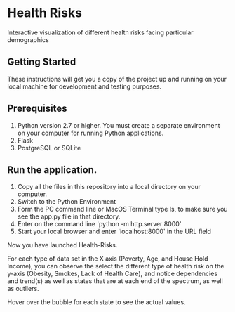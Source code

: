 # Health Risks
Interactive visualization of different health risks facing particular demographics

## Getting Started
These instructions will get you a copy of the project up and running on your local machine for development and testing purposes.

## Prerequisites
1. Python version 2.7 or higher.   You must create a separate environment on your computer for running Python applications.
2. Flask
3. PostgreSQL or SQLite

## Run the application.
1. Copy all the files in this repository into a local directory on your computer.
2. Switch to the Python Environment
3. Form the PC command line or MacOS Terminal type ls, to make sure you see the app.py file in that directory.
4. Enter on the command line 'python -m http.server 8000'
7. Start your local browser and enter 'localhost:8000' in the URL field

Now you have launched Health-Risks.

For each type of data set in the X axis (Poverty, Age, and House Hold Income), you can observe the select the different type of health risk on the y-axis (Obesity, Smokes, Lack of Health Care), and notice dependencies and trend(s) as well as states that are at each end of the spectrum, as well as outliers. 

Hover over the bubble for each state to see the actual values.

